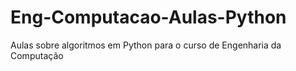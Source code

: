 # Eng-Computacao-Aulas-Python
Aulas sobre algoritmos em Python para o curso de Engenharia da Computação
